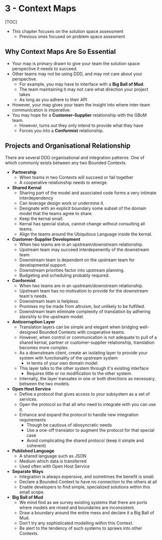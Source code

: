 # 3 - Context Maps

[TOC]

- This chapter focuses on the solution space assessment
  - Previous ones focused on problem space assesment

## Why Context Maps Are So Essential

- Your map is primary drawn to give your team the solution space perspective it needs to succeed.
- Other teams may not be using DDD, and may not care about your perspective.
  - For example, you may have to interface with a **Big Ball of Mud**.
  - The team maintaining it may not care what direction your project takes
  - As long as you adhere to their API
- However, your map gives your team the insight into where inter-team communication is imperative.
- You may hope for a **Customer-Supplier** relationship with the GBoM team.
  - However, turns out they only intend to provide what they have
  - Forces you into a **Conformist** relationship.

## Projects and Organisational Relationship

There are several DDD organisational and integration patterns. One of which commonly exists between any two Bounded Contexts.

- **Partnership**
  - When teams in two Contexts will succeed or fail together
  - A cooperative relationship needs to emerge.
- **Shared Kernal**
  - Sharing part of the model and associated code forms a very intimate interdependency
  - Can leverage design work or undermine it.
  - Designate with an explicit boundary some subset of the domain model that the teams agree to share.
  - Keep the kernal small.
  - Kernal has special status, cannot change without consulting all teams.
  - Align the teams around the Ubiquitous Language inside the kernal.
- **Customer-Supplier Development**
  - When two teams are in an upstream/downstream relationship.
  - Upstream team may succeed interdepenently of the downstream team.
  - Downstream team is dependent on the upstream team for developmental support.
  - Downstream priorities factor into upstream planning.
  - Budgeting and scheduling probably required.
- **Conformist**
  - When two teams are in an upstream/downstream relationship.
  - Upstream team has no motivation to provide for the downstream team's needs.
  - Downstream team is helpless.
  - Promises my be made from altruism, but unlikely to be fulfilled.
  - Downstream team eliminate complexity of translation by adhering slavishly to the upstream model.
- **Anticorruption Layer**
  - Translation layers can be simple and elegant when bridging well-designed Bounded Contexts with cooperative teams.
  - However, when control or communication is not adequate to pull of a shared kernal, partner or customer-supplier relationship, translation becomes more complex.
  - As a downstream client, create an isolating layer to provide your system with functionality of the upstream system 
    - in terms of your own domain model.
  - This layer talks to the other system through it's existing interface
    - Requires little or no modification to the other system.
  - Internally, the layer transates in one or both directions as necessary, between the two models.
- **Open Host Service**
  - Define a protocol that gives access to your subsystem as a set of services.
  - Open the protocol so that all who need to integrate with you can use it.
  - Enhance and expand the protocol to handle new integration requirements
    - Though be cautious of idiosyncratic needs
    - Use a one-off translator to augment the protocol for that special case
    - Avoid complicating the shared protocol (keep it simple and coherent)
- **Published Language**
  - A shared language such as JSON
  - Medium which data is transferred
  - Used often with Open Host Service
- **Separate Ways**
  - Integration is always expensive, and sometimes the benefit is small.
  - Declare a Bounded Context to have no connection to the others at all
  - Enable developers to find simple, specialized solutions within this small scope.
- **Big Ball of Mud**
  - We mind find as we survey existing systems that there are ports where models are mixed and boundaries are inconsistent.
  - Draw a boundary around the entire mess and declare it a Big Ball of Mud.
  - Don't try any sophisticated modelling within this Context.
  - Be alert to the tendency of such systems to spraws into other Contexts.

